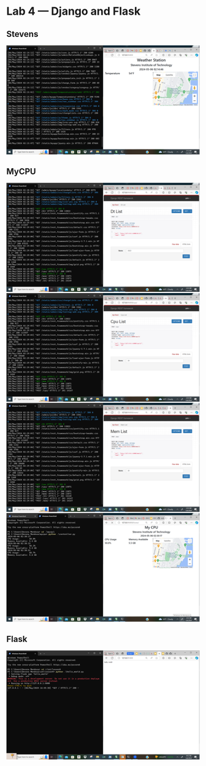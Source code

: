 # Lab 4 — Django and Flask

## Stevens 

![image](https://github.com/gmendoza03/EE-322/blob/main/labs/pictures/lab4/Screenshot%20(110).png?raw=true)

## MyCPU
![image](https://github.com/gmendoza03/EE-322/blob/main/labs/pictures/lab4/Screenshot%20(111).png?raw=true)
![image](https://github.com/gmendoza03/EE-322/blob/main/labs/pictures/lab4/Screenshot%20(112).png?raw=true)
![image](https://github.com/gmendoza03/EE-322/blob/main/labs/pictures/lab4/Screenshot%20(113).png?raw=true)
![image](https://github.com/gmendoza03/EE-322/blob/main/labs/pictures/lab4/Screenshot%20(114).png?raw=true)

## Flask 
![image](https://github.com/gmendoza03/EE-322/blob/main/labs/pictures/lab4/Screenshot%20(115).png?raw=true)
